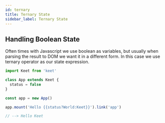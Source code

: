 ```yaml
---
id: ternary
title: Ternary State
sidebar_label: Ternary State
---
```


## Handling Boolean State

Often times with Javascript we use boolean as variables, but usually  when parsing the result to DOM we want it in a different form. In this case we use ternary operator as our state expression.

```js
import Keet from 'keet'

class App extends Keet {
  status = false
}

const app = new App()

app.mount('Hello {{status?World:Keet}}').link('app')

// --> Hello Keet
```